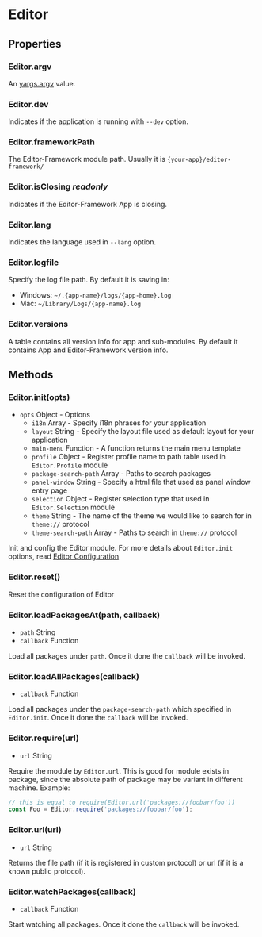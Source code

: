 # Editor

## Properties

### Editor.argv

An [yargs.argv](https://github.com/yargs/yargs) value.

### Editor.dev

Indicates if the application is running with `--dev` option.

### Editor.frameworkPath

The Editor-Framework module path. Usually it is `{your-app}/editor-framework/`

### Editor.isClosing _readonly_

Indicates if the Editor-Framework App is closing.

### Editor.lang

Indicates the language used in `--lang` option.

### Editor.logfile

Specify the log file path. By default it is saving in:

 - Windows: `~/.{app-name}/logs/{app-home}.log`
 - Mac: `~/Library/Logs/{app-name}.log`

### Editor.versions

A table contains all version info for app and sub-modules. By default it contains App and Editor-Framework version info.

## Methods

### Editor.init(opts)

 - `opts` Object - Options
   - `i18n` Array - Specify i18n phrases for your application
   - `layout` String - Specify the layout file used as default layout for your application
   - `main-menu` Function - A function returns the main menu template
   - `profile` Object - Register profile name to path table used in `Editor.Profile` module
   - `package-search-path` Array - Paths to search packages
   - `panel-window` String - Specify a html file that used as panel window entry page
   - `selection` Object - Register selection type that used in `Editor.Selection` module
   - `theme` String - The name of the theme we would like to search for in `theme://` protocol
   - `theme-search-path` Array - Paths to search in `theme://` protocol

Init and config the Editor module. For more details about `Editor.init` options, read [Editor Configuration](../manual/customization/editor-configuration.md)   

### Editor.reset()

Reset the configuration of Editor

### Editor.loadPackagesAt(path, callback)

 - `path` String
 - `callback` Function

Load all packages under `path`. Once it done the `callback` will be invoked.

### Editor.loadAllPackages(callback)

 - `callback` Function

Load all packages under the `package-search-path` which specified in `Editor.init`. Once it done the `callback` will be invoked.

### Editor.require(url)

 - `url` String

Require the module by `Editor.url`. This is good for module exists in package, since the absolute path of package may be variant in different machine. Example:

```javascript
// this is equal to require(Editor.url('packages://foobar/foo'))
const Foo = Editor.require('packages://foobar/foo');
```

### Editor.url(url)

 - `url` String

Returns the file path (if it is registered in custom protocol) or url (if it is a known public protocol).

### Editor.watchPackages(callback)

 - `callback` Function

Start watching all packages. Once it done the `callback` will be invoked.
